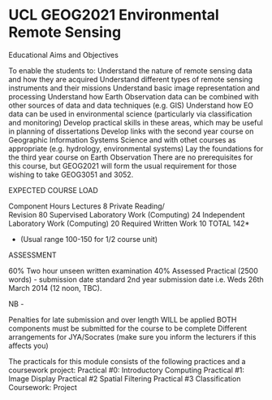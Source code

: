 UCL GEOG2021 Environmental Remote Sensing
========

Educational Aims and Objectives

To enable the students to:
Understand the nature of remote sensing data and how they are acquired
Understand different types of remote sensing instruments and their missions
Understand basic image representation and processing
Understand how Earth Observation data can be combined with other sources of data and data techniques (e.g. GIS)
Understand how EO data can be used in environmental science (particularly via classification and monitoring)
Develop practical skills in these areas, which may be useful in planning of dissertations
Develop links with the second year course on Geographic Information Systems Science and with othet courses as appropriate (e.g. hydrology, environmental systems)
Lay the foundations for the third year course on Earth Observation
There are no prerequisites for this course, but GEOG2021 will form the usual requirement for those wishing to take GEOG3051 and 3052. 


EXPECTED COURSE LOAD

Component	Hours
Lectures	8
Private Reading/  
Revision	80
Supervised Laboratory Work (Computing)	24
Independent Laboratory Work (Computing)	20
Required Written Work	10
TOTAL	142*
 	
* (Usual range 100-150 for 1/2 course unit) 
 
ASSESSMENT

60% Two hour unseen written examination 
40% Assessed Practical (2500 words) - submission date standard 2nd year submission date i.e. Weds 26th March 2014 (12 noon, TBC).

NB -

Penalties for late submission and over length WILL be applied
BOTH components must be submitted for the course to be complete
Different arrangements for JYA/Socrates (make sure you inform the lecturers if this affects you)


The practicals for this module consists of the following practices and a coursework project:
Practical #0: Introductory Computing
Practical #1: Image Display
Practical #2 Spatial Filtering
Practical #3 Classification
Coursework: Project
